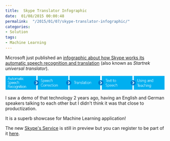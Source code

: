 ```yaml
---
title:  Skype Translator Infographic
date:  01/08/2015 00:00:48
permalink:  "/2015/01/07/skype-translator-infographic/"
categories:
- Solution
tags:
- Machine Learning
---
```

<p>Microsoft just published an <a href="http://news.microsoft.com/download/presskits/skype/docs/SkypeTranslatorInfo.pdf">infographic about how Skype works its automatic speech recognition and translation</a> (also known as <em>Startrek universal translator</em>).
</p><p><img src="assets/2015/1/skype-translator-infographic/010715_0215_skypetransl1.png" alt="" />
	</p><p>I saw a demo of that technology 2 years ago, having an English and German speakers talking to each other but I didn't think it was that close to productization.
</p><p>It is a superb showcase for Machine Learning application!
</p><p>The new <a href="http://www.wired.com/2014/12/skype-used-ai-build-amazing-new-language-translator/">Skype's Service</a> is still in preview but you can register to be part of it <a href="http://www.skype.com/en/translator-preview/">here</a>.</p>